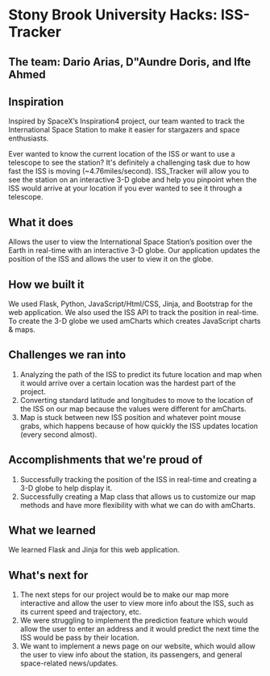 # Stony Brook University Hacks: ISS-Tracker

## The team: Dario Arias, D"Aundre Doris, and Ifte Ahmed

## Inspiration
Inspired by SpaceX’s Inspiration4 project, our team wanted to track the International Space Station to make it easier for stargazers and space enthusiasts.

Ever wanted to know the current location of the ISS or want to use a telescope to see the station? It's definitely a challenging task due to how fast the ISS is moving (~4.76miles/second). ISS_Tracker will allow you to see the station on an interactive 3-D globe and help you pinpoint when the ISS would arrive at your location if you ever wanted to see it through a telescope. 

## What it does
 Allows the user to view the International Space Station’s position over the Earth in real-time with an interactive 3-D globe. Our application updates the position of the ISS and allows the user to view it on the globe. 

## How we built it
We used Flask, Python,  JavaScript/Html/CSS, Jinja, and Bootstrap for the web application. We also used the ISS API to track the position in real-time. To create the 3-D globe we used amCharts which creates JavaScript charts & maps.

## Challenges we ran into
1. Analyzing the path of the ISS to predict its future location and map when it would arrive over a certain location was the hardest part of the project.
2. Converting standard latitude and longitudes to move to the location of the ISS on our map because the values were different for amCharts. 
3. Map is stuck between new ISS position and whatever point mouse grabs, which happens because of how quickly the ISS updates location (every second almost). 

## Accomplishments that we're proud of
1. Successfully tracking the position of the ISS in real-time and creating a 3-D globe to help display it. 
2. Successfully creating a Map class that allows us to customize our map methods and have more flexibility with what we can do with amCharts. 

## What we learned
We learned Flask and Jinja for this web application.

## What's next for
1. The next steps for our project would be to make our map more interactive and allow the user to view more info about the ISS, such as its current speed and trajectory, etc. 
2. We were struggling to implement the prediction feature which would allow the user to enter an address and it would predict the next time the ISS would be pass by their location.
3. We want to implement a news page on our website, which would allow the user to view info about the station, its passengers, and general space-related news/updates. 
